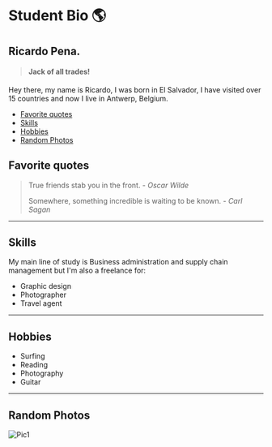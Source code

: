 # Student Bio :earth_americas:  

## Ricardo Pena.

> #### Jack of all trades!

Hey there, my name is Ricardo, I was born in El Salvador, I have visited over 15 countries and now I live in Antwerp, Belgium.



  - [Favorite quotes](#favorite-quotes)
  - [Skills](#skills)
  - [Hobbies](#hobbies)
  - [Random Photos](#random-photos)

## Favorite quotes 
> True friends stab you in the front. - *Oscar Wilde*
> 
> Somewhere, something incredible is waiting to be known. - *Carl Sagan*

---
 ## Skills

My main line of study is Business administration and supply chain management but I'm also a freelance for:
* Graphic design        
* Photographer
* Travel agent

----

## Hobbies

- Surfing
- Reading
- Photography
- Guitar 

---

## Random Photos 

![Pic1](assets/pic2)



